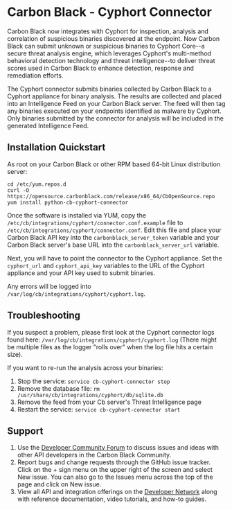 # Carbon Black - Cyphort Connector

Carbon Black now integrates with Cyphort for inspection, analysis and correlation of
suspicious binaries discovered at the endpoint. Now Carbon Black can submit unknown or
suspicious binaries to Cyphort Core--a secure threat analysis engine, which leverages
Cyphort's multi-method behavioral detection technology and threat intelligence--to
deliver threat scores used in Carbon Black to enhance detection, response and remediation
efforts.

The Cyphort connector submits binaries collected by Carbon Black to a Cyphort
appliance for binary analysis. The results are collected and placed into an Intelligence
Feed on your Carbon Black server. The feed will then tag any binaries executed on your
endpoints identified as malware by Cyphort. Only binaries submitted by the connector
for analysis will be included in the generated Intelligence Feed.

## Installation Quickstart

As root on your Carbon Black or other RPM based 64-bit Linux distribution server:
```
cd /etc/yum.repos.d
curl -O https://opensource.carbonblack.com/release/x86_64/CbOpenSource.repo
yum install python-cb-cyphort-connector
```

Once the software is installed via YUM, copy the `/etc/cb/integrations/cyphort/connector.conf.example` file to 
`/etc/cb/integrations/cyphort/connector.conf`. Edit this file and place your Carbon Black API key into the 
`carbonblack_server_token` variable and your Carbon Black server's base URL into the `carbonblack_server_url` variable.

Next, you will have to point the connector to the Cyphort appliance. Set the `cyphort_url` and `cyphort_api_key`
variables to the URL of the Cyphort appliance and your API key used to submit binaries.

Any errors will be logged into `/var/log/cb/integrations/cyphort/cyphort.log`.

## Troubleshooting

If you suspect a problem, please first look at the Cyphort connector logs found here: 
`/var/log/cb/integrations/cyphort/cyphort.log`
(There might be multiple files as the logger "rolls over" when the log file hits a certain size).

If you want to re-run the analysis across your binaries:

1. Stop the service: `service cb-cyphort-connector stop`
2. Remove the database file: `rm /usr/share/cb/integrations/cyphort/db/sqlite.db`
3. Remove the feed from your Cb server's Threat Intelligence page
4. Restart the service: `service cb-cyphort-connector start`

## Support

1. Use the [Developer Community Forum](https://community.carbonblack.com/t5/Developer-Relations/bd-p/developer-relations) to discuss issues and ideas with other API developers in the Carbon Black Community.
2. Report bugs and change requests through the GitHub issue tracker. Click on the + sign menu on the upper right of the screen and select New issue. You can also go to the Issues menu across the top of the page and click on New issue.
3. View all API and integration offerings on the [Developer Network](https://developer.carbonblack.com/) along with reference documentation, video tutorials, and how-to guides.
